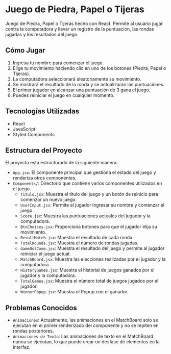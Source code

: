 # Juego de Piedra, Papel o Tijeras

Juego de Piedra, Papel o Tijeras hecho con React. Permite al usuario jugar contra la computadora y llevar un registro de la puntuación, las rondas jugadas y los resultados del juego.

## Cómo Jugar

1. Ingresa tu nombre para comenzar el juego.
2. Elige tu movimiento haciendo clic en uno de los botones (Piedra, Papel o Tijeras).
3. La computadora seleccionará aleatoriamente su movimiento.
4. Se mostrará el resultado de la ronda y se actualizarán las puntuaciones.
5. El primer jugador en alcanzar una puntuación de 3 gana el juego.
6. Puedes reiniciar el juego en cualquier momento.

## Tecnologías Utilizadas

- React
- JavaScript
- Styled Components

## Estructura del Proyecto

El proyecto está estructurado de la siguiente manera:

- `App.jsx`: El componente principal que gestiona el estado del juego y renderiza otros componentes.
- `Components/`: Directorio que contiene varios componentes utilizados en el juego.
  - `Titulo.jsx`: Muestra el título del juego y un botón de reinicio para comenzar un nuevo juego.
  - `UserInput.jsx`: Permite al jugador ingresar su nombre y comenzar el juego.
  - `Score.jsx`: Muestra las puntuaciones actuales del jugador y la computadora.
  - `BtnChoices.jsx`: Proporciona botones para que el jugador elija su movimiento.
  - `ResultMatch.jsx`: Muestra el resultado de cada ronda.
  - `TotalRounds.jsx`: Muestra el número de rondas jugadas.
  - `GameOutCome.jsx`: Muestra el resultado del juego y permite al jugador reiniciar el juego actual.
  - `MatchBoard.jsx`: Muestra las elecciones realizadas por el jugador y la computadora.
  - `HistoryGames.jsx`: Muestra el historial de juegos ganados por el jugador y la computadora.
  - `TotalGames.jsx`: Muestra el número total de juegos jugados por el jugador.
  - `WinnerPopup.jsx`: Muestra el Popup con el ganador.

## Problemas Conocidos

- `Animaciones`: Actualmente, las animaciones en el MatchBoard solo se ejecutan en el primer renderizado del componente y no se repiten en rondas posteriores.
- `Animaciones de Texto`: Las animaciones de texto en el MatchBoard nunca se ejecutan, lo que puede crear un desfase de elementos en la interfaz.